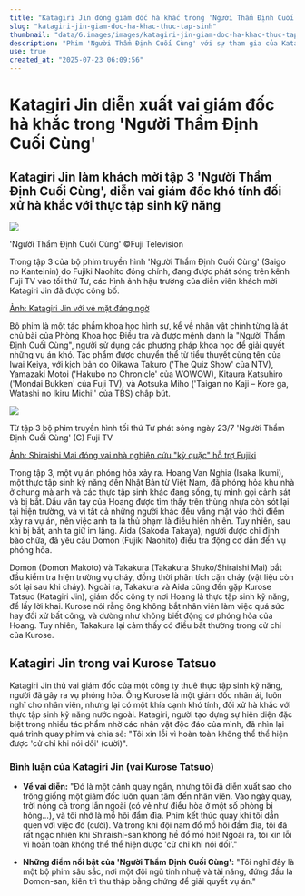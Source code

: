 ```yaml
---
title: "Katagiri Jin đóng giám đốc hà khắc trong 'Người Thẩm Định Cuối Cùng'"
slug: "katagiri-jin-giam-doc-ha-khac-thuc-tap-sinh"
thumbnail: "data/6.images/images/katagiri-jin-giam-doc-ha-khac-thuc-tap-sinh.webp"
description: "Phim 'Người Thẩm Định Cuối Cùng' với sự tham gia của Katagiri Jin trong vai một giám đốc có tính cách khó chịu, đối xử hà khắc với thực tập sinh kỹ năng người Việt Nam trong một vụ án hỏa hoạn."
use: true
created_at: "2025-07-23 06:09:56"
---
```


# Katagiri Jin diễn xuất vai giám đốc hà khắc trong 'Người Thẩm Định Cuối Cùng'

## Katagiri Jin làm khách mời tập 3 'Người Thẩm Định Cuối Cùng', diễn vai giám đốc khó tính đối xử hà khắc với thực tập sinh kỹ năng

![](/images/20250723-00010005-realsound-000-1-view.webp)

'Người Thẩm Định Cuối Cùng' ©︎Fuji Television

Trong tập 3 của bộ phim truyền hình 'Người Thẩm Định Cuối Cùng' (Saigo no Kanteinin) do Fujiki Naohito đóng chính, đang được phát sóng trên kênh Fuji TV vào tối thứ Tư, các hình ảnh hậu trường của diễn viên khách mời Katagiri Jin đã được công bố.

[Ảnh: Katagiri Jin với vẻ mặt đáng ngờ](https://realsound.jp/movie/2025/07/post-2097925.html/photo/20250722-katagiri-01)

Bộ phim là một tác phẩm khoa học hình sự, kể về nhân vật chính từng là át chủ bài của Phòng Khoa học Điều tra và được mệnh danh là "Người Thẩm Định Cuối Cùng", người sử dụng các phương pháp khoa học để giải quyết những vụ án khó. Tác phẩm được chuyển thể từ tiểu thuyết cùng tên của Iwai Keiya, với kịch bản do Oikawa Takuro ('The Quiz Show' của NTV), Yamazaki Motoi ('Hakubo no Chronicle' của WOWOW), Kitaura Katsuhiro ('Mondai Bukken' của Fuji TV), và Aotsuka Miho ('Taigan no Kaji – Kore ga, Watashi no Ikiru Michi!' của TBS) chấp bút.

![](/images/20250723-00000308-oric-000-1-view.webp)

Từ tập 3 bộ phim truyền hình tối thứ Tư phát sóng ngày 23/7 'Người Thẩm Định Cuối Cùng' (C) Fuji TV

[Ảnh: Shiraishi Mai đóng vai nhà nghiên cứu "kỳ quặc" hỗ trợ Fujiki](https://www.oricon.co.jp/news/2389673/photo/3/?anc=305&utm_source=headlines.yahoo.co.jp&utm_content=%2Fhl%3Fa%3D20250723-00000308-oric-ent&utm_medium=referral)

Trong tập 3, một vụ án phóng hỏa xảy ra. Hoang Van Nghia (Isaka Ikumi), một thực tập sinh kỹ năng đến Nhật Bản từ Việt Nam, đã phóng hỏa khu nhà ở chung mà anh và các thực tập sinh khác đang sống, tự mình gọi cảnh sát và bị bắt. Dấu vân tay của Hoang được tìm thấy trên thùng nhựa còn sót lại tại hiện trường, và vì tất cả những người khác đều vắng mặt vào thời điểm xảy ra vụ án, nên việc anh ta là thủ phạm là điều hiển nhiên. Tuy nhiên, sau khi bị bắt, anh ta giữ im lặng. Aida (Sakoda Takaya), người được chỉ định bào chữa, đã yêu cầu Domon (Fujiki Naohito) điều tra động cơ dẫn đến vụ phóng hỏa.

Domon (Domon Makoto) và Takakura (Takakura Shuko/Shiraishi Mai) bắt đầu kiểm tra hiện trường vụ cháy, đồng thời phân tích cặn cháy (vật liệu còn sót lại sau khi cháy). Ngoài ra, Takakura và Aida cũng đến gặp Kurose Tatsuo (Katagiri Jin), giám đốc công ty nơi Hoang là thực tập sinh kỹ năng, để lấy lời khai. Kurose nói rằng ông không bắt nhân viên làm việc quá sức hay đối xử bất công, và dường như không biết động cơ phóng hỏa của Hoang. Tuy nhiên, Takakura lại cảm thấy có điều bất thường trong cử chỉ của Kurose.

## Katagiri Jin trong vai Kurose Tatsuo

Katagiri Jin thủ vai giám đốc của một công ty thuê thực tập sinh kỹ năng, người đã gây ra vụ phóng hỏa. Ông Kurose là một giám đốc nhân ái, luôn nghĩ cho nhân viên, nhưng lại có một khía cạnh khó tính, đối xử hà khắc với thực tập sinh kỹ năng nước ngoài. Katagiri, người tạo dựng sự hiện diện đặc biệt trong nhiều tác phẩm nhờ các nhân vật độc đáo của mình, đã nhìn lại quá trình quay phim và chia sẻ: "Tôi xin lỗi vì hoàn toàn không thể thể hiện được 'cử chỉ khi nói dối' (cười)".

### Bình luận của Katagiri Jin (vai Kurose Tatsuo)

*   **Về vai diễn:**
    "Đó là một cảnh quay ngắn, nhưng tôi đã diễn xuất sao cho trông giống một giám đốc luôn quan tâm đến nhân viên. Vào ngày quay, trời nóng cả trong lẫn ngoài (có vẻ như điều hòa ở một số phòng bị hỏng…), và tôi nhớ là mồ hôi đầm đìa. Phim kết thúc quay khi tôi dần quen với việc đó (cười). Và trong khi đội nam đổ mồ hôi đầm đìa, tôi đã rất ngạc nhiên khi Shiraishi-san không hề đổ mồ hôi! Ngoài ra, tôi xin lỗi vì hoàn toàn không thể thể hiện được 'cử chỉ khi nói dối'."

*   **Những điểm nổi bật của 'Người Thẩm Định Cuối Cùng':**
    "Tôi nghĩ đây là một bộ phim sâu sắc, nơi một đội ngũ tinh nhuệ và tài năng, đứng đầu là Domon-san, kiên trì thu thập bằng chứng để giải quyết vụ án."
